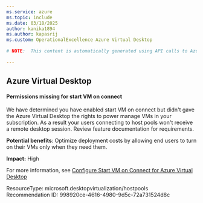 ```yaml
---
ms.service: azure
ms.topic: include
ms.date: 03/18/2025
author: kanika1894
ms.author: kapasrij
ms.custom: OperationalExcellence Azure Virtual Desktop
  
# NOTE:  This content is automatically generated using API calls to Azure. Any edits made on these files will be overwritten in the next run of the script. 
  
---
```

  
## Azure Virtual Desktop  
  
<!--998920ce-4616-4980-9d5c-72a731524d8c_begin-->

#### Permissions missing for start VM on connect  
  
We have determined you have enabled start VM on connect but didn't gave the Azure Virtual Desktop the rights to power manage VMs in your subscription. As a result your users connecting to host pools won't receive a remote desktop session. Review feature documentation for requirements.  
  
**Potential benefits**: Optimize deployment costs by allowing end users to turn on their VMs only when they need them.  

**Impact:** High
  
For more information, see [Configure Start VM on Connect for Azure Virtual Desktop](https://aka.ms/AVDStartVMRequirement)  

ResourceType: microsoft.desktopvirtualization/hostpools  
Recommendation ID: 998920ce-4616-4980-9d5c-72a731524d8c  


<!--998920ce-4616-4980-9d5c-72a731524d8c_end-->

<!--articleBody-->
